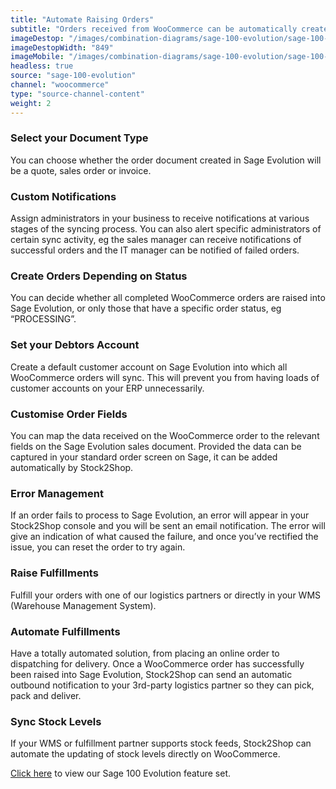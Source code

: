 ```yaml
---
title: "Automate Raising Orders"
subtitle: "Orders received from WooCommerce can be automatically created in Sage 100 Evolution."
imageDestop: "/images/combination-diagrams/sage-100-evolution/sage-100-evolution-woocommerce-orders.svg"
imageDestopWidth: "849"
imageMobile: "/images/combination-diagrams/sage-100-evolution/sage-100-evolution-woocommerce-orders.svg"
headless: true
source: "sage-100-evolution"
channel: "woocommerce"
type: "source-channel-content"
weight: 2
---
```


### Select your Document Type
You can choose whether the order document created in Sage Evolution will be a quote, sales order or invoice.

### Custom Notifications
Assign administrators in your business to receive notifications at various stages of the syncing process. You can also alert specific administrators of certain sync activity, eg the sales manager can receive notifications of successful orders and the IT manager can be notified of failed orders.

### Create Orders Depending on Status
You can decide whether all completed WooCommerce orders are raised into Sage Evolution, or only those that have a specific order status, eg “PROCESSING”.

### Set your Debtors Account
Create a default customer account on Sage Evolution into which all WooCommerce orders will sync. This will prevent you from having loads of customer accounts on your ERP unnecessarily.

### Customise Order Fields
You can map the data received on the WooCommerce order to the relevant fields on the Sage Evolution sales document. Provided the data can be captured in your standard order screen on Sage, it can be added automatically by Stock2Shop.

### Error Management
If an order fails to process to Sage Evolution, an error will appear in your Stock2Shop console and you will be sent an email notification. The error will give an indication of what caused the failure, and once you’ve rectified the issue, you can reset the order to try again.

### Raise Fulfillments
Fulfill your orders with one of our logistics partners or directly in your WMS (Warehouse Management System).

### Automate Fulfillments
Have a totally automated solution, from placing an online order to dispatching for delivery. Once a WooCommerce order has successfully been raised into Sage Evolution, Stock2Shop can send an automatic outbound notification to your 3rd-party logistics partner so they can pick, pack and deliver.

### Sync Stock Levels
If your WMS or fulfillment partner supports stock feeds, Stock2Shop can automate the updating of stock levels directly on WooCommerce.

[Click here](/help/features/sage-100-evolution/ "Sage 100 Evolution Features") to view our Sage 100 Evolution feature set.